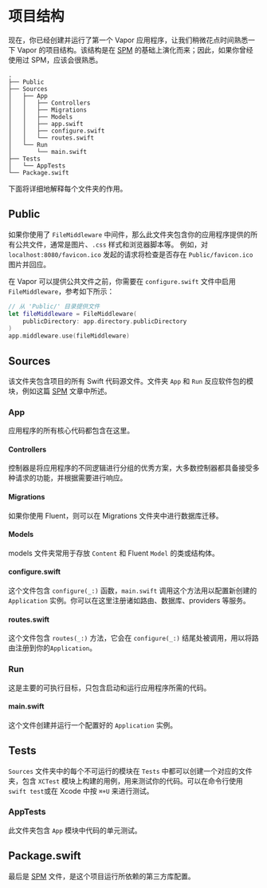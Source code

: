 # 项目结构

现在，你已经创建并运行了第一个 Vapor 应用程序，让我们稍微花点时间熟悉一下 Vapor 的项目结构。该结构是在 [SPM](spm.zh.md) 的基础上演化而来；因此，如果你曾经使用过 SPM，应该会很熟悉。


```
.
├── Public
├── Sources
│   ├── App
│   │   ├── Controllers
│   │   ├── Migrations
│   │   ├── Models
│   │   ├── app.swift
│   │   ├── configure.swift
│   │   └── routes.swift
│   └── Run
│       └── main.swift
├── Tests
│   └── AppTests
└── Package.swift
```

下面将详细地解释每个文件夹的作用。

## Public

如果你使用了 `FileMiddleware` 中间件，那么此文件夹包含你的应用程序提供的所有公共文件，通常是图片、`.css` 样式和浏览器脚本等。 例如，对 `localhost:8080/favicon.ico` 发起的请求将检查是否存在 `Public/favicon.ico` 图片并回应。

在 Vapor 可以提供公共文件之前，你需要在 `configure.swift` 文件中启用`FileMiddleware`，参考如下所示：

```swift
// 从 'Public/' 目录提供文件
let fileMiddleware = FileMiddleware(
    publicDirectory: app.directory.publicDirectory
)
app.middleware.use(fileMiddleware)
```

## Sources

该文件夹包含项目的所有 Swift 代码源文件。文件夹 `App` 和 `Run` 反应软件包的模块，例如这篇 [SPM](spm.zh.md) 文章中所述。

### App

应用程序的所有核心代码都包含在这里。

#### Controllers

控制器是将应用程序的不同逻辑进行分组的优秀方案，大多数控制器都具备接受多种请求的功能，并根据需要进行响应。

#### Migrations

如果你使用 Fluent，则可以在 Migrations 文件夹中进行数据库迁移。

#### Models

models 文件夹常用于存放 `Content` 和 Fluent `Model` 的类或结构体。

#### configure.swift

这个文件包含 `configure(_:)` 函数，`main.swift` 调用这个方法用以配置新创建的 `Application` 实例。你可以在这里注册诸如路由、数据库、providers 等服务。

#### routes.swift

这个文件包含 `routes(_:)` 方法，它会在 `configure(_:)` 结尾处被调用，用以将路由注册到你的`Application`。

### Run

这是主要的可执行目标，只包含启动和运行应用程序所需的代码。

#### main.swift

这个文件创建并运行一个配置好的 `Application` 实例。

## Tests

`Sources` 文件夹中的每个不可运行的模块在 `Tests` 中都可以创建一个对应的文件夹，包含 `XCTest` 模块上构建的用例，用来测试你的代码。可以在命令行使用 `swift test`或在 Xcode 中按 `⌘+U` 来进行测试。

### AppTests

此文件夹包含 `App` 模块中代码的单元测试。

## Package.swift

最后是 [SPM](spm.zh.md) 文件，是这个项目运行所依赖的第三方库配置。



